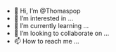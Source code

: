 - 👋 Hi, I’m @Thomaspop
- 👀 I’m interested in ...
- 🌱 I’m currently learning ...
- 💞️ I’m looking to collaborate on ...
- 📫 How to reach me ...

<!---
Thomaspop/Thomaspop is a ✨ special ✨ repository because its `README.md` (this file) appears on your GitHub profile.
You can click the Preview link to take a look at your changes.
--->
